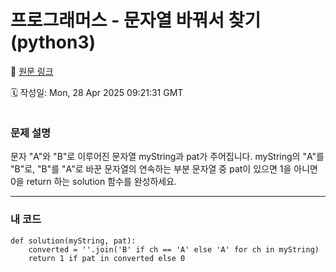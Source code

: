# 프로그래머스 - 문자열 바꿔서 찾기 (python3)

🔗 [원문 링크](https://velog.io/@tjeudeud/%ED%94%84%EB%A1%9C%EA%B7%B8%EB%9E%98%EB%A8%B8%EC%8A%A4-%EB%AC%B8%EC%9E%90%EC%97%B4-%EB%B0%94%EA%BF%94%EC%84%9C-%EC%B0%BE%EA%B8%B0-python3)

🗓 작성일: Mon, 28 Apr 2025 09:21:31 GMT

<p><img alt="" src="https://velog.velcdn.com/images/tjeudeud/post/90de2cf6-ed24-4b27-9056-a051460d14b4/image.png" /></p>
<h3 id="문제-설명">문제 설명</h3>
<p>문자 &quot;A&quot;와 &quot;B&quot;로 이루어진 문자열 myString과 pat가 주어집니다. myString의 &quot;A&quot;를 &quot;B&quot;로, &quot;B&quot;를 &quot;A&quot;로 바꾼 문자열의 연속하는 부분 문자열 중 pat이 있으면 1을 아니면 0을 return 하는 solution 함수를 완성하세요.</p>
<hr />
<h3 id="내-코드">내 코드</h3>
<pre><code>def solution(myString, pat):
    converted = ''.join('B' if ch == 'A' else 'A' for ch in myString)
    return 1 if pat in converted else 0</code></pre>